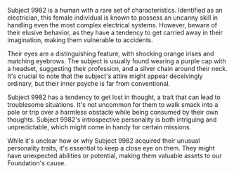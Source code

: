 Subject 9982 is a human with a rare set of characteristics. Identified as an electrician, this female individual is known to possess an uncanny skill in handling even the most complex electrical systems. However, beware of their elusive behavior, as they have a tendency to get carried away in their imagination, making them vulnerable to accidents.

Their eyes are a distinguishing feature, with shocking orange irises and matching eyebrows. The subject is usually found wearing a purple cap with a headset, suggesting their profession, and a silver chain around their neck. It's crucial to note that the subject's attire might appear deceivingly ordinary, but their inner psyche is far from conventional.

Subject 9982 has a tendency to get lost in thought, a trait that can lead to troublesome situations. It's not uncommon for them to walk smack into a pole or trip over a harmless obstacle while being consumed by their own thoughts. Subject 9982's introspective personality is both intriguing and unpredictable, which might come in handy for certain missions.

While it's unclear how or why Subject 9982 acquired their unusual personality traits, it's essential to keep a close eye on them. They might have unexpected abilities or potential, making them valuable assets to our Foundation's cause.